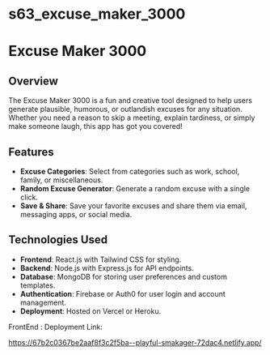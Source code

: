 # s63_excuse_maker_3000

# Excuse Maker 3000

## Overview
The Excuse Maker 3000 is a fun and creative tool designed to help users generate plausible, humorous, or outlandish excuses for any situation. Whether you need a reason to skip a meeting, explain tardiness, or simply make someone laugh, this app has got you covered!

## Features
- **Excuse Categories**: Select from categories such as work, school, family, or miscellaneous.
- **Random Excuse Generator**: Generate a random excuse with a single click.
- **Save & Share**: Save your favorite excuses and share them via email, messaging apps, or social media.


## Technologies Used
- **Frontend**: React.js with Tailwind CSS for styling.
- **Backend**: Node.js with Express.js for API endpoints.
- **Database**: MongoDB for storing user preferences and custom templates.
- **Authentication**: Firebase or Auth0 for user login and account management.
- **Deployment**: Hosted on Vercel or Heroku.


FrontEnd : Deployment Link: 

https://67b2c0367be2aaf8f3c2f5ba--playful-smakager-72dac4.netlify.app/